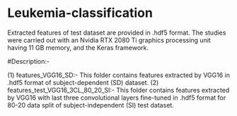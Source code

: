 # Leukemia-classification
Extracted features of test dataset are provided in .hdf5 format.
The studies were carried out with an Nvidia RTX 2080 Ti graphics processing unit having 11 GB memory, and the Keras framework.

#Description:-

(1) features_VGG16_SD:- This folder contains features extracted by VGG16 in .hdf5 format of subject-dependent (SD) dataset.
(2) features_test_VGG16_3CL_80_20_SI:- This folder contains features extracted by VGG16 with last three convolutional layers fine-tuned in .hdf5 format for 80-20 data split of subject-independent (SI) test dataset.
